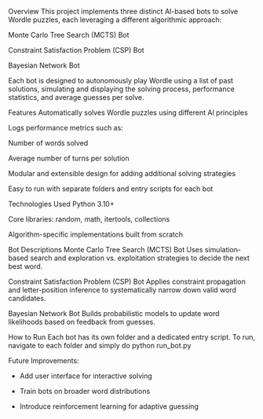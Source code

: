 Overview
This project implements three distinct AI-based bots to solve Wordle puzzles, each leveraging a different algorithmic approach:

Monte Carlo Tree Search (MCTS) Bot

Constraint Satisfaction Problem (CSP) Bot

Bayesian Network Bot

Each bot is designed to autonomously play Wordle using a list of past solutions, simulating and displaying the solving process, performance statistics, and average guesses per solve.

Features
Automatically solves Wordle puzzles using different AI principles

Logs performance metrics such as:

Number of words solved

Average number of turns per solution

Modular and extensible design for adding additional solving strategies

Easy to run with separate folders and entry scripts for each bot

Technologies Used
Python 3.10+

Core libraries: random, math, itertools, collections

Algorithm-specific implementations built from scratch

Bot Descriptions
Monte Carlo Tree Search (MCTS) Bot
Uses simulation-based search and exploration vs. exploitation strategies to decide the next best word.

Constraint Satisfaction Problem (CSP) Bot
Applies constraint propagation and letter-position inference to systematically narrow down valid word candidates.

Bayesian Network Bot
Builds probabilistic models to update word likelihoods based on feedback from guesses.

How to Run
Each bot has its own folder and a dedicated entry script. To run, navigate to each folder and simply do python run_bot.py

Future Improvements: 
- Add user interface for interactive solving

- Train bots on broader word distributions

- Introduce reinforcement learning for adaptive guessing


